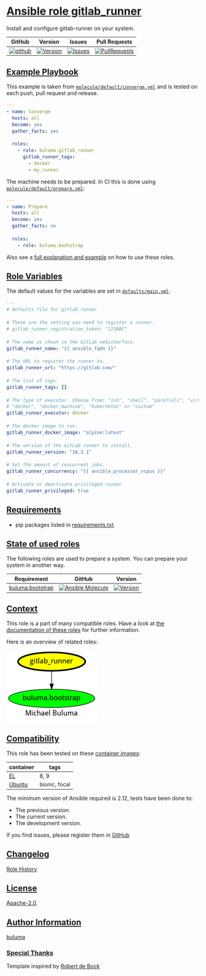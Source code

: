 # [Ansible role gitlab_runner](#gitlab_runner)

Install and configure gitlab-runner on your system.

|GitHub|Version|Issues|Pull Requests|
|------|-------|------|-------------|
|[![github](https://github.com/buluma/ansible-role-gitlab_runner/actions/workflows/molecule.yml/badge.svg)](https://github.com/buluma/ansible-role-gitlab_runner/actions/workflows/molecule.yml)|[![Version](https://img.shields.io/github/release/buluma/ansible-role-gitlab_runner.svg)](https://github.com/buluma/ansible-role-gitlab_runner/releases/)|[![Issues](https://img.shields.io/github/issues/buluma/ansible-role-gitlab_runner.svg)](https://github.com/buluma/ansible-role-gitlab_runner/issues/)|[![PullRequests](https://img.shields.io/github/issues-pr-closed-raw/buluma/ansible-role-gitlab_runner.svg)](https://github.com/buluma/ansible-role-gitlab_runner/pulls/)|

## [Example Playbook](#example-playbook)

This example is taken from [`molecule/default/converge.yml`](https://github.com/buluma/ansible-role-gitlab_runner/blob/master/molecule/default/converge.yml) and is tested on each push, pull request and release.

```yaml
---
- name: Converge
  hosts: all
  become: yes
  gather_facts: yes

  roles:
    - role: buluma.gitlab_runner
      gitlab_runner_tags:
        - docker
        - my_runner
```

The machine needs to be prepared. In CI this is done using [`molecule/default/prepare.yml`](https://github.com/buluma/ansible-role-gitlab_runner/blob/master/molecule/default/prepare.yml):

```yaml
---
- name: Prepare
  hosts: all
  become: yes
  gather_facts: no

  roles:
    - role: buluma.bootstrap
```

Also see a [full explanation and example](https://buluma.github.io/how-to-use-these-roles.html) on how to use these roles.

## [Role Variables](#role-variables)

The default values for the variables are set in [`defaults/main.yml`](https://github.com/buluma/ansible-role-gitlab_runner/blob/master/defaults/main.yml):

```yaml
---
# defaults file for gitlab_runner

# These are the setting you need to register a runner.
# gitlab_runner_registration_token: "123ABC"

# The name as shown in the GitLab webinterface.
gitlab_runner_name: "{{ ansible_fqdn }}"

# The URL to register the runner to.
gitlab_runner_url: "https://gitlab.com/"

# The list of tags.
gitlab_runner_tags: []

# The type of executor. Choose from: "ssh", "shell", "parallels", "virtualbox",
# "docker", "docker_machine", "kubernetes" or "custom"
gitlab_runner_executor: docker

# The docker image to run.
gitlab_runner_docker_image: "alpine:latest"

# The version of the GitLab runner to install.
gitlab_runner_version: "16.3.1"

# Set the amount of concurrent jobs.
gitlab_runner_concurrency: "{{ ansible_processor_vcpus }}"

# Activate or deactivate privileged runner
gitlab_runner_privileged: true
```

## [Requirements](#requirements)

- pip packages listed in [requirements.txt](https://github.com/buluma/ansible-role-gitlab_runner/blob/master/requirements.txt).

## [State of used roles](#state-of-used-roles)

The following roles are used to prepare a system. You can prepare your system in another way.

| Requirement | GitHub | Version |
|-------------|--------|--------|
|[buluma.bootstrap](https://galaxy.ansible.com/buluma/bootstrap)|[![Ansible Molecule](https://github.com/buluma/ansible-role-bootstrap/actions/workflows/molecule.yml/badge.svg)](https://github.com/buluma/ansible-role-bootstrap/actions/workflows/molecule.yml)|[![Version](https://img.shields.io/github/release/buluma/ansible-role-bootstrap.svg)](https://github.com/shadowwalker/ansible-role-bootstrap)|

## [Context](#context)

This role is a part of many compatible roles. Have a look at [the documentation of these roles](https://buluma.github.io/) for further information.

Here is an overview of related roles:

![dependencies](https://raw.githubusercontent.com/buluma/ansible-role-gitlab_runner/png/requirements.png "Dependencies")

## [Compatibility](#compatibility)

This role has been tested on these [container images](https://hub.docker.com/u/buluma):

|container|tags|
|---------|----|
|[EL](https://hub.docker.com/repository/docker/buluma/enterpriselinux/general)|8, 9|
|[Ubuntu](https://hub.docker.com/repository/docker/buluma/ubuntu/general)|bionic, focal|

The minimum version of Ansible required is 2.12, tests have been done to:

- The previous version.
- The current version.
- The development version.

If you find issues, please register them in [GitHub](https://github.com/buluma/ansible-role-gitlab_runner/issues)

## [Changelog](#changelog)

[Role History](https://github.com/buluma/ansible-role-gitlab_runner/blob/master/CHANGELOG.md)

## [License](#license)

[Apache-2.0](https://github.com/buluma/ansible-role-gitlab_runner/blob/master/LICENSE).

## [Author Information](#author-information)

[buluma](https://buluma.github.io/)


### [Special Thanks](#special-thanks)

Template inspired by [Robert de Bock](https://github.com/robertdebock)

